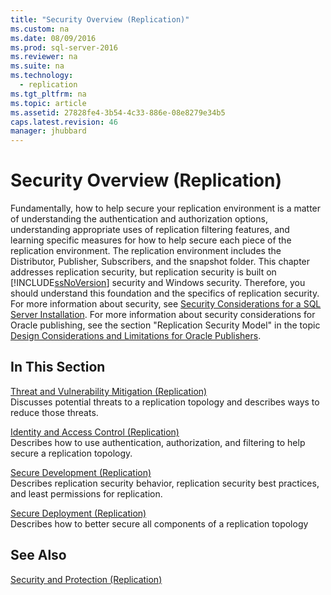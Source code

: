 ```yaml
---
title: "Security Overview (Replication)"
ms.custom: na
ms.date: 08/09/2016
ms.prod: sql-server-2016
ms.reviewer: na
ms.suite: na
ms.technology: 
  - replication
ms.tgt_pltfrm: na
ms.topic: article
ms.assetid: 27828fe4-3b54-4c33-886e-08e8279e34b5
caps.latest.revision: 46
manager: jhubbard
---
```

# Security Overview (Replication)
Fundamentally, how to help secure your replication environment is a matter of understanding the authentication and authorization options, understanding appropriate uses of replication filtering features, and learning specific measures for how to help secure each piece of the replication environment. The replication environment includes the Distributor, Publisher, Subscribers, and the snapshot folder. This chapter addresses replication security, but replication security is built on [!INCLUDE[ssNoVersion](../../Topics/TopicNameContainA/tokens/ssNoVersion_md.md)] security and Windows security. Therefore, you should understand this foundation and the specifics of replication security. For more information about security, see [Security Considerations for a SQL Server Installation](../../Topics/TopicNameContainA/Security-Considerations-for-a-SQL-Server-Installation.md). For more information about security considerations for Oracle publishing, see the section "Replication Security Model" in the topic [Design Considerations and Limitations for Oracle Publishers](../../Topics/TopicNameNotContainA/Design-Considerations-and-Limitations-for-Oracle-Publishers.md).  
  
## In This Section  
 [Threat and Vulnerability Mitigation (Replication)](../../Topics/TopicNameNotContainA/Threat-and-Vulnerability-Mitigation--Replication-.md)  
 Discusses potential threats to a replication topology and describes ways to reduce those threats.  
  
 [Identity and Access Control (Replication)](../../Topics/TopicNameNotContainA/Identity-and-Access-Control--Replication-.md)  
 Describes how to use authentication, authorization, and filtering to help secure a replication topology.  
  
 [Secure Development (Replication)](../../Topics/TopicNameNotContainA/Secure-Development--Replication-.md)  
 Describes replication security behavior, replication security best practices, and least permissions for replication.  
  
 [Secure Deployment (Replication)](../../Topics/TopicNameNotContainA/Secure-Deployment--Replication-.md)  
 Describes how to better secure all components of a replication topology  
  
## See Also  
 [Security and Protection (Replication)](../../Topics/TopicNameNotContainA/Security-and-Protection--Replication-.md)